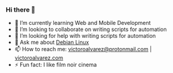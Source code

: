 ### Hi there 👋
<!--
- 🔭 I’m currently working on [100 Days of Code challenge](https://www.100daysofcode.com/)
-->
- 🌱 I’m currently learning Web and Mobile Development
- 👯 I’m looking to collaborate on writing scripts for automation
- 🤔 I’m looking for help with writing scripts for automation
- 💬 Ask me about [Debian Linux](https://www.debian.org)
- 📫 How to reach me: victoroalvarez@protonmail.com | [victoroalvarez.com](victoroalvarez.com)
- ⚡ Fun fact: I like film noir cinema
